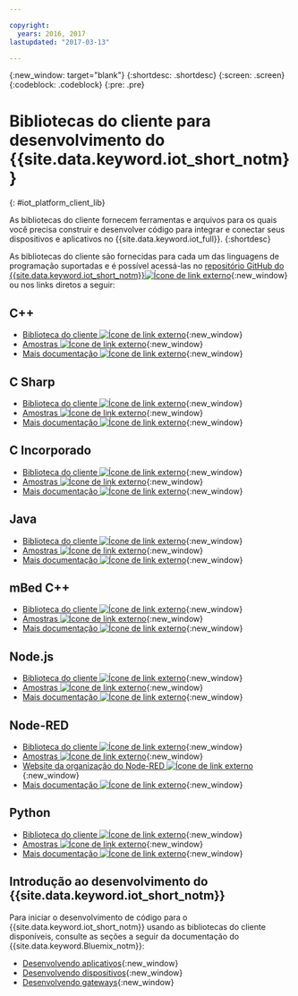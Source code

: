 ```yaml
---

copyright:
  years: 2016, 2017
lastupdated: "2017-03-13"

---
```


{:new_window: target="blank"}
{:shortdesc: .shortdesc}
{:screen: .screen}
{:codeblock: .codeblock}
{:pre: .pre}

# Bibliotecas do cliente para desenvolvimento do {{site.data.keyword.iot_short_notm}}
{: #iot_platform_client_lib}

As bibliotecas do cliente fornecem ferramentas e arquivos para os quais você precisa construir e desenvolver código para integrar e conectar seus dispositivos e aplicativos no {{site.data.keyword.iot_full}}.
{:shortdesc}

As bibliotecas do cliente são fornecidas para cada um das linguagens de programação suportadas e é possível acessá-las no [repositório GitHub do {{site.data.keyword.iot_short_notm}}![Ícone de link externo](../../icons/launch-glyph.svg "Ícone de link externo")](https://github.com/ibm-watson-iot){:new_window} ou nos links diretos a seguir:

## C++

- [Biblioteca do cliente ![Ícone de link externo](../../icons/launch-glyph.svg "Ícone de link externo")](https://github.com/ibm-watson-iot/iot-cpp){:new_window}
- [Amostras ![Ícone de link externo](../../icons/launch-glyph.svg "Ícone de link externo")](https://github.com/ibm-watson-iot/iot-cpp/tree/master/samples){:new_window}
- [Mais documentação ![Ícone de link externo](../../icons/launch-glyph.svg "Ícone de link externo")](https://github.com/ibm-watson-iot/iot-cpp/blob/master/README.md){:new_window}

## C Sharp
- [Biblioteca do cliente ![Ícone de link externo](../../icons/launch-glyph.svg "Ícone de link externo")](https://github.com/ibm-watson-iot/iot-csharp){:new_window}
- [Amostras ![Ícone de link externo](../../icons/launch-glyph.svg "Ícone de link externo")](https://github.com/ibm-watson-iot/iot-csharp/tree/master/sample){:new_window}
- [Mais documentação ![Ícone de link externo](../../icons/launch-glyph.svg "Ícone de link externo")](https://github.com/ibm-watson-iot/iot-csharp/blob/master/README.md){:new_window}

## C Incorporado

- [Biblioteca do cliente ![Ícone de link externo](../../icons/launch-glyph.svg "Ícone de link externo")](https://github.com/ibm-watson-iot/iot-embeddedc){:new_window}
- [Amostras ![Ícone de link externo](../../icons/launch-glyph.svg "Ícone de link externo")](https://github.com/ibm-watson-iot/iot-embeddedc/tree/master/samples){:new_window}
- [Mais documentação ![Ícone de link externo](../../icons/launch-glyph.svg "Ícone de link externo")](https://github.com/ibm-watson-iot/iot-embeddedc/blob/master/README.md){:new_window}


## Java
- [Biblioteca do cliente ![Ícone de link externo](../../icons/launch-glyph.svg "Ícone de link externo")](https://github.com/ibm-watson-iot/iot-java){:new_window}
- [Amostras ![Ícone de link externo](../../icons/launch-glyph.svg "Ícone de link externo")](https://github.com/ibm-watson-iot/iot-java#samples){:new_window}
- [Mais documentação ![Ícone de link externo](../../icons/launch-glyph.svg "Ícone de link externo")](https://github.com/ibm-watson-iot/iot-java/blob/master/README.md){:new_window}

## mBed C++

- [Biblioteca do cliente ![Ícone de link externo](../../icons/launch-glyph.svg "Ícone de link externo")](https://developer.mbed.org/teams/IBM_IoT/code/IBMIoTF/){:new_window}
- [Amostras ![Ícone de link externo](../../icons/launch-glyph.svg "Ícone de link externo")](https://developer.mbed.org/teams/IBM_IoT/code/IBMIoTClientLibrarySample/){:new_window}
- [Mais documentação ![Ícone de link externo](../../icons/launch-glyph.svg "Ícone de link externo")](http://iotf.readthedocs.io/en/latest/devices/libraries/mbedcpp.html){:new_window}

## Node.js
- [Biblioteca do cliente ![Ícone de link externo](../../icons/launch-glyph.svg "Ícone de link externo")](https://github.com/ibm-watson-iot/iot-nodejs){:new_window}
- [Amostras ![Ícone de link externo](../../icons/launch-glyph.svg "Ícone de link externo")](https://github.com/ibm-watson-iot/iot-nodejs/tree/master/samples){:new_window}
- [Mais documentação ![Ícone de link externo](../../icons/launch-glyph.svg "Ícone de link externo")](https://github.com/ibm-watson-iot/iot-nodejs/blob/master/README.md){:new_window}

## Node-RED
- [Biblioteca do cliente ![Ícone de link externo](../../icons/launch-glyph.svg "Ícone de link externo")](https://github.com/ibm-watson-iot/iot-nodered){:new_window}
- [Amostras ![Ícone de link externo](../../icons/launch-glyph.svg "Ícone de link externo")](https://github.com/ibm-watson-iot/iot-nodered/tree/master/samples/rpi){:new_window}
- [Website da organização do Node-RED ![Ícone de link externo](../../icons/launch-glyph.svg "Ícone de link externo")](http://nodered.org/){:new_window}
- [Mais documentação ![Ícone de link externo](../../icons/launch-glyph.svg "Ícone de link externo")](https://github.com/ibm-watson-iot/iot-nodered/blob/master/README.md){:new_window}

## Python
- [Biblioteca do cliente ![Ícone de link externo](../../icons/launch-glyph.svg "Ícone de link externo")](https://github.com/ibm-watson-iot/iot-python){:new_window}
- [Amostras ![Ícone de link externo](../../icons/launch-glyph.svg "Ícone de link externo")](https://github.com/ibm-watson-iot/iot-python/tree/master/samples){:new_window}
- [Mais documentação ![Ícone de link externo](../../icons/launch-glyph.svg "Ícone de link externo")](https://github.com/ibm-watson-iot/iot-python/blob/master/README.rst){:new_window}

## Introdução ao desenvolvimento do {{site.data.keyword.iot_short_notm}}

Para iniciar o desenvolvimento de código para o {{site.data.keyword.iot_short_notm}} usando as bibliotecas do cliente disponíveis, consulte as seções a seguir da documentação do {{site.data.keyword.Bluemix_notm}}:

- [Desenvolvendo aplicativos](applications/api.html){:new_window}
- [Desenvolvendo dispositivos](devices/api.html){:new_window}
- [Desenvolvendo gateways](gateways/mqtt.html){:new_window}
